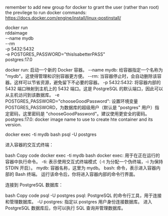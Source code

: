 remember to add new group for docker to grant the user (rather than root)
the previlege to run docker commands:
https://docs.docker.com/engine/install/linux-postinstall/

docker run \
rddaimage \
--name mydb \
--rm \
-p 5432:5432 \
-e POSTGRES_PASSWORD="thisIsabetterPASS" \
postgres:17.0

docker run: 启动一个新的 Docker 容器。
--name mydb: 给容器指定一个名称为 "mydb"。这使得管理和识别容器更方便。
--rm: 当容器停止时，会自动删除该容器。这样可以节省资源，避免留下不必要的容器。
-p 5432:5432: 将容器内部的 5432 端口映射到主机上的 5432 端口。这是 PostgreSQL 的默认端口，因此可以从主机访问到该数据库。
-e POSTGRES_PASSWORD="chooseGoodPassword": 设置环境变量 POSTGRES_PASSWORD，为数据库的超级用户（默认是 "postgres" 用户）指定密码，这里密码是 "chooseGoodPassword"。建议使用更安全的密码。
postgres:17.0: docker image name to use to create hte container and its version.


docker exec -ti mydb bash
psql -U postgres

进入容器的交互式终端：

bash
Copy code
docker exec -ti mydb bash
docker exec: 用于在正在运行的容器中执行命令。
-ti: 表示使用交互式终端模式（-t 为分配一个伪终端，-i 为保持 STDIN 开启）。
mydb: 容器名称，这里为 mydb。
bash: 命令，表示进入容器内部的 Bash 终端。
运行该命令后，你将进入容器内部的命令行界面。

连接到 PostgreSQL 数据库：

bash
Copy code
psql -U postgres
psql: PostgreSQL 的命令行工具，用于连接和管理数据库。
-U postgres: 指定以 postgres 用户身份连接数据库。
进入 PostgreSQL 数据库后，你可以执行 SQL 查询并管理数据库。
